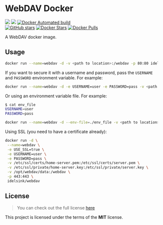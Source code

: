 # WebDAV Docker
[![](https://images.microbadger.com/badges/version/idelsink/webdav.svg)](https://microbadger.com/images/idelsink/webdav)
[![](https://images.microbadger.com/badges/image/idelsink/webdav.svg)](https://microbadger.com/images/idelsink/webdav)
[![Docker Automated build](https://img.shields.io/docker/automated/idelsink/webdav.svg)]()  
[![GitHub stars](https://img.shields.io/github/stars/idelsink/webdav-docker.svg?style=social&label=Star)]()
[![Docker Stars](https://img.shields.io/docker/stars/idelsink/webdav.svg)]()
[![Docker Pulls](https://img.shields.io/docker/pulls/idelsink/webdav.svg)]()

A WebDAV docker image.

## Usage

```sh
docker run --name=webdav -d -v <path to location>:/webdav -p 80:80 idelsink/webdav
```

If you want to secure it with a username and password, pass the `USERNAME` and
`PASSWORD` environment variable.
For example:

```sh
docker run --name=webdav -d -e USERNAME=user -e PASSWORD=pass -v <path to location>:/webdav -p 80:80 idelsink/webdav
```

Or using an environment variable file.
For example:

```sh
$ cat env_file
USERNAME=user
PASSWORD=pass
```

```sh
docker run --name=webdav -d --env-file=./env_file -v <path to location>:/webdav -p 80:80 idelsink/webdav
```

Using SSL (you need to have a certificate already):

```sh
docker run -d \
 --name=webdav \
 -e USE_SSL=true \
 -e USERNAME=user \
 -e PASSWORD=pass \
 -v /etc/ssl/certs/home-server.pem:/etc/ssl/certs/server.pem \
 -v /etc/ssl/private/home-server.key:/etc/ssl/private/server.key \
 -v /opt/webdav/data:/webdav \
 -p 443:443 \
 idelsink/webdav
```

## License

> You can check out the full license [here](./LICENSE)

This project is licensed under the terms of the **MIT** license.
